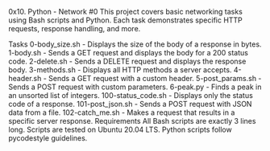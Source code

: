 0x10. Python - Network #0
This project covers basic networking tasks using Bash scripts and Python. Each task demonstrates specific HTTP requests, response handling, and more.

Tasks
0-body_size.sh - Displays the size of the body of a response in bytes.
1-body.sh - Sends a GET request and displays the body for a 200 status code.
2-delete.sh - Sends a DELETE request and displays the response body.
3-methods.sh - Displays all HTTP methods a server accepts.
4-header.sh - Sends a GET request with a custom header.
5-post_params.sh - Sends a POST request with custom parameters.
6-peak.py - Finds a peak in an unsorted list of integers.
100-status_code.sh - Displays only the status code of a response.
101-post_json.sh - Sends a POST request with JSON data from a file.
102-catch_me.sh - Makes a request that results in a specific server response.
Requirements
All Bash scripts are exactly 3 lines long.
Scripts are tested on Ubuntu 20.04 LTS.
Python scripts follow pycodestyle guidelines.
